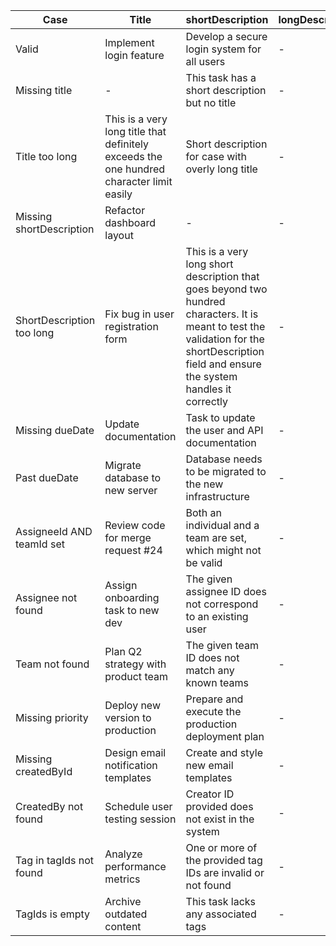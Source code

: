 | Case                      | Title                                                                                    | shortDescription                                                                                                                                                                            | longDescription | dueDate    | priority | assigneeId | teamId | createdById | tagIds |
|---------------------------|------------------------------------------------------------------------------------------|---------------------------------------------------------------------------------------------------------------------------------------------------------------------------------------------|-----------------|------------|----------|------------|--------|-------------|--------|
| Valid                     | Implement login feature                                                                  | Develop a secure login system for all users                                                                                                                                                 | -               | 2026-05-01 | High     | 12         | -      | 1           | [3, 7] |
| Missing title             | -                                                                                        | This task has a short description but no title                                                                                                                                              | -               | 2026-05-02 | Medium   | 14         | -      | 2           | [4]    |
| Title too long            | This is a very long title that definitely exceeds the one hundred character limit easily | Short description for case with overly long title                                                                                                                                           | -               | 2026-06-15 | Low      | 9          | -      | 3           | [1, 6] |
| Missing shortDescription  | Refactor dashboard layout                                                                | -                                                                                                                                                                                           | -               | 2026-04-20 | Medium   | 7          | -      | 2           | [2]    |
| ShortDescription too long | Fix bug in user registration form                                                        | This is a very long short description that goes beyond two hundred characters. It is meant to test the validation for the shortDescription field and ensure the system handles it correctly | -               | 2026-05-10 | High     | 8          | -      | 4           | [5]    |
| Missing dueDate           | Update documentation                                                                     | Task to update the user and API documentation                                                                                                                                               | -               | -          | Medium   | 10         | -      | 5           | [3]    |
| Past dueDate              | Migrate database to new server                                                           | Database needs to be migrated to the new infrastructure                                                                                                                                     | -               | 2024-12-01 | High     | 6          | -      | 6           | [7]    |
| AssigneeId AND teamId set | Review code for merge request #24                                                        | Both an individual and a team are set, which might not be valid                                                                                                                             | -               | 2026-05-12 | Medium   | 5          | 2      | 7           | [2, 8] |
| Assignee not found        | Assign onboarding task to new dev                                                        | The given assignee ID does not correspond to an existing user                                                                                                                               | -               | 2026-04-25 | Low      | 0          | -      | 2           | [1]    |
| Team not found            | Plan Q2 strategy with product team                                                       | The given team ID does not match any known teams                                                                                                                                            | -               | 2026-05-30 | Medium   | -          | 0      | 3           | [9]    |
| Missing priority          | Deploy new version to production                                                         | Prepare and execute the production deployment plan                                                                                                                                          | -               | 2026-04-28 | -        | 11         | -      | 1           | [6]    |
| Missing createdById       | Design email notification templates                                                      | Create and style new email templates                                                                                                                                                        | -               | 2026-05-20 | Low      | 13         | -      | -           | [4, 5] |
| CreatedBy not found       | Schedule user testing session                                                            | Creator ID provided does not exist in the system                                                                                                                                            | -               | 2026-06-05 | Medium   | 15         | -      | 0           | [2]    |
| Tag in tagIds not found   | Analyze performance metrics                                                              | One or more of the provided tag IDs are invalid or not found                                                                                                                                | -               | 2026-04-30 | High     | 2          | -      | 1           | [1, 0] |
| TagIds is empty           | Archive outdated content                                                                 | This task lacks any associated tags                                                                                                                                                         | -               | 2026-06-10 | Low      | 4          | -      | 2           | [-]    |
